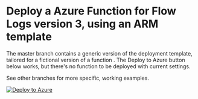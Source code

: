 # Deploy a Azure Function for Flow Logs version 3, using an ARM template

The master branch contains a generic version of the deployment template, tailored for a fictional version of a function . The Deploy to Azure button below works, but there's no function to be deployed with current settings.

See other branches for more specific, working examples.  

[![Deploy to Azure](http://azuredeploy.net/deploybutton.png)](https://portal.azure.com/#create/Microsoft.Template/uri/https%3A%2F%2Fraw.githubusercontent.com%2Fgajanangitte%2FARM_Template_for_Logging_Function_Deployment%2Fmaster%2FazureDeploy.json)
